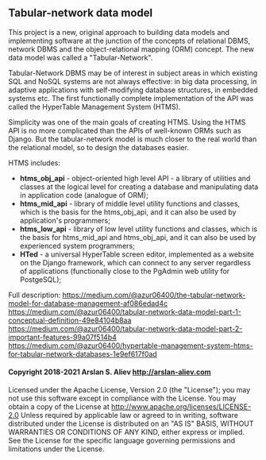 
## Tabular-network data model

This project is a new, original approach to building data models 
and implementing software at the junction of the concepts of relational DBMS, 
network DBMS and the object-relational mapping (ORM) concept. The new 
data model was called a "Tabular-Network". 

Tabular-Network DBMS may be of interest in subject areas in which existing SQL
and NoSQL systems are not always effective: in big data processing, in adaptive
applications with self-modifying database structures, in embedded systems etc.
The first functionally complete implementation of the API was called 
the HyperTable Management System (HTMS).

Simplicity was one of the main goals of creating HTMS. Using the HTMS API 
is no more complicated than the APIs of well-known ORMs such as Django. 
But the tabular-network model is much closer to the real world than 
the relational model, so to design the databases easier.

HTMS includes:
- **htms_obj_api** - object-oriented high level API - a library of utilities 
and classes at the logical level for creating a database and 
manipulating data in application code (analogue of ORM);
- **htms_mid_api** - library of middle level utility functions and classes, 
which is the basis for the htms_obj_api, and it can also be used 
by application's programmers; 
- **htms_low_api** - library of low level utility functions and classes, 
which is the basis for htms_mid_api and htms_obj_api, and it can also be used 
by experienced system programmers;
- **HTed** - a universal HyperTable screen editor, implemented as a website 
on the Django framework, which can connect to any server regardless 
of applications (functionally close to the PgAdmin web utility for PostgeSQL);

Full description: 
https://medium.com/@azur06400/the-tabular-network-model-for-database-management-af086edad4c
https://medium.com/@azur06400/tabular-network-data-model-part-1-conceptual-definition-49e84104b8aa
https://medium.com/@azur06400/tabular-network-data-model-part-2-important-features-99a07f514b4
https://medium.com/@azur06400/hypertable-management-system-htms-for-tabular-network-databases-1e9ef617f0ad

#### Copyright 2018-2021 Arslan S. Aliev http://arslan-aliev.com

Licensed under the Apache License, Version 2.0 (the "License"); 
you may not use this software except in compliance with the License. 
You may obtain a copy of the License at http://www.apache.org/licenses/LICENSE-2.0 
Unless required by applicable law or agreed to in writing, software distributed under the License is distributed on an 
"AS IS" BASIS, WITHOUT WARRANTIES OR CONDITIONS OF ANY KIND, either express or implied. 
See the License for the specific language governing permissions and limitations under the License.

